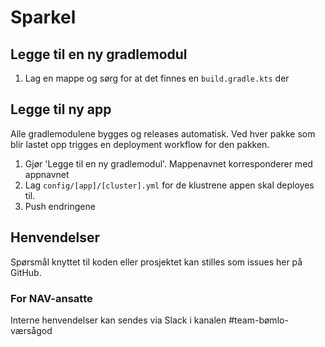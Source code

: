 Sparkel
=======

## Legge til en ny gradlemodul

1. Lag en mappe og sørg for at det finnes en `build.gradle.kts` der

## Legge til ny app

Alle gradlemodulene bygges og releases automatisk. 
Ved hver pakke som blir lastet opp trigges en deployment workflow for den pakken.

1. Gjør 'Legge til en ny gradlemodul'. Mappenavnet korresponderer med appnavnet
2. Lag `config/[app]/[cluster].yml` for de klustrene appen skal deployes til. 
3. Push endringene

## Henvendelser
Spørsmål knyttet til koden eller prosjektet kan stilles som issues her på GitHub.

### For NAV-ansatte
Interne henvendelser kan sendes via Slack i kanalen #team-bømlo-værsågod